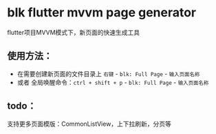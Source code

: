 # blk flutter mvvm page generator
flutter项目MVVM模式下，新页面的快速生成工具

## 使用方法：
- 在需要创建新页面的文件目录上 `右键` - `blk: Full Page` - `输入页面名称`
- 或者 全局唤醒命令：`ctrl + shift + p` - `blk: Full Page` - `输入页面名称`

## todo：
支持更多页面模版：CommonListView，上下拉刷新，分页等